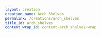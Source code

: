 ```yaml
---
layout: creation
creation_name: Arch Shelves
permalink: /creations/arch_shelves
title_id: arch_shelves
content_wrap_id: content-arch_shelves-wrap
---
```

